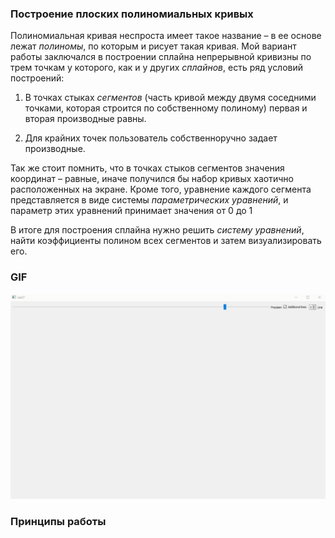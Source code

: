 ### Построение плоских полиномиальных кривых

Полиномиальная кривая неспроста имеет такое название – в ее основе лежат _полиномы_, по которым и рисует такая кривая. Мой вариант работы заключался в построении сплайна непрерывной кривизны по трем точкам у которого, как и у других _сплайнов_, есть ряд условий построений: 

1)	В точках стыках _сегментов_ (часть кривой между двумя соседними точками, которая строится по собственному полиному) первая и вторая производные равны.

2)	Для крайних точек пользователь собственноручно задает производные.

Так же стоит помнить, что в точках стыков сегментов значения координат – равные, иначе получился бы набор кривых хаотично расположенных на экране. Кроме того, уравнение каждого сегмента представляется в виде системы _параметрических уравнений_, и параметр этих уравнений принимает значения от 0 до 1

В итоге для построения сплайна нужно решить _систему уравнений_, найти коэффициенты полином всех сегментов и затем визуализировать его.

### GIF

![](lab7.gif)

### Принципы работы
